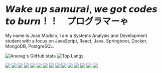 <h1>𝙒𝙖𝙠𝙚 𝙪𝙥 𝙨𝙖𝙢𝙪𝙧𝙖𝙞, 𝙬𝙚 𝙜𝙤𝙩 𝙘𝙤𝙙𝙚𝙨 𝙩𝙤 𝙗𝙪𝙧𝙣！！　プログラマーゃ </h1>

<p>My name is Jose Modolo, I am a Systems Analysis and Development student with a focus on JavaScript, React, Java, Springboot, Docker, MongoDB, PostgreSQL.</p>

![Anurag's GitHub stats](https://github-readme-stats.vercel.app/api?username=josemodolo&show_icons=true&theme=dark)
![Top Langs](https://github-readme-stats.vercel.app/api/top-langs/?username=josemodolo&layout=compact&theme=dark)

<img src="https://raw.githubusercontent.com/marwin1991/profile-technology-icons/refs/heads/main/icons/github.png"/>
<img src="https://raw.githubusercontent.com/marwin1991/profile-technology-icons/refs/heads/main/icons/gitlab.png"/>
<img src="https://raw.githubusercontent.com/marwin1991/profile-technology-icons/refs/heads/main/icons/intellij.png"/>
<img src="https://raw.githubusercontent.com/marwin1991/profile-technology-icons/refs/heads/main/icons/html.png"/>
<img src="https://raw.githubusercontent.com/marwin1991/profile-technology-icons/refs/heads/main/icons/css.png"/>
<img src="https://raw.githubusercontent.com/marwin1991/profile-technology-icons/refs/heads/main/icons/swagger.png"/>
<img src="https://raw.githubusercontent.com/marwin1991/profile-technology-icons/refs/heads/main/icons/firebase.png"/>
<img src="https://raw.githubusercontent.com/marwin1991/profile-technology-icons/refs/heads/main/icons/javascript.png"/>
<img src="https://raw.githubusercontent.com/marwin1991/profile-technology-icons/refs/heads/main/icons/react.png"/>
<img src="https://raw.githubusercontent.com/marwin1991/profile-technology-icons/refs/heads/main/icons/java.png"/>
<img src="https://raw.githubusercontent.com/marwin1991/profile-technology-icons/refs/heads/main/icons/spring.png"/>
<img src="https://raw.githubusercontent.com/marwin1991/profile-technology-icons/refs/heads/main/icons/spring_boot.png"/>
<img src="https://raw.githubusercontent.com/marwin1991/profile-technology-icons/refs/heads/main/icons/postgresql.png"/>
<img src="https://raw.githubusercontent.com/marwin1991/profile-technology-icons/refs/heads/main/icons/mysql.png"/>
<img src="https://raw.githubusercontent.com/marwin1991/profile-technology-icons/refs/heads/main/icons/python.png"/>




